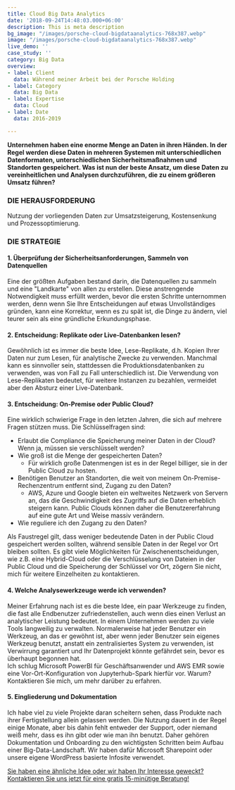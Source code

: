 ```yaml
---
title: Cloud Big Data Analytics
date: '2018-09-24T14:48:03.000+06:00'
description: This is meta description
bg_image: "/images/porsche-cloud-bigdataanalytics-768x387.webp"
image: "/images/porsche-cloud-bigdataanalytics-768x387.webp"
live_demo: ''
case_study: ''
category: Big Data
overview:
- label: Client
  data: Während meiner Arbeit bei der Porsche Holding
- label: Category
  data: Big Data
- label: Expertise
  data: Cloud
- label: Date
  data: 2016-2019

---
```

**Unternehmen haben eine enorme Menge an Daten in ihren Händen. In der Regel werden diese Daten in mehreren Systemen mit unterschiedlichen Datenformaten, unterschiedlichen Sicherheitsmaßnahmen und Standorten gespeichert. Was ist nun der beste Ansatz, um diese Daten zu vereinheitlichen und Analysen durchzuführen, die zu einem größeren Umsatz führen?**

### DIE HERAUSFORDERUNG

Nutzung der vorliegenden Daten zur Umsatzsteigerung, Kostensenkung und Prozessoptimierung.

### DIE STRATEGIE

#### 1. Überprüfung der Sicherheitsanforderungen, Sammeln von Datenquellen

Eine der größten Aufgaben bestand darin, die Datenquellen zu sammeln und eine "Landkarte" von allen zu erstellen. Diese anstrengende Notwendigkeit muss erfüllt werden, bevor die ersten Schritte unternommen werden, denn wenn Sie Ihre Entscheidungen auf etwas Unvollständiges gründen, kann eine Korrektur, wenn es zu spät ist, die Dinge zu ändern, viel teurer sein als eine gründliche Erkundungsphase.

#### 2. Entscheidung: Replikate oder Live-Datenbanken lesen?

Gewöhnlich ist es immer die beste Idee, Lese-Replikate, d.h. Kopien Ihrer Daten nur zum Lesen, für analytische Zwecke zu verwenden. Manchmal kann es sinnvoller sein, stattdessen die Produktionsdatenbanken zu verwenden, was von Fall zu Fall unterschiedlich ist. Die Verwendung von Lese-Replikaten bedeutet, für weitere Instanzen zu bezahlen, vermeidet aber den Absturz einer Live-Datenbank.

#### 3. Entscheidung: On-Premise oder Public Cloud?

Eine wirklich schwierige Frage in den letzten Jahren, die sich auf mehrere Fragen stützen muss. Die Schlüsselfragen sind:

* Erlaubt die Compliance die Speicherung meiner Daten in der Cloud? Wenn ja, müssen sie verschlüsselt werden?
* Wie groß ist die Menge der gespeicherten Daten?
  * Für wirklich große Datenmengen ist es in der Regel billiger, sie in der Public Cloud zu hosten.
* Benötigen Benutzer an Standorten, die weit von meinem On-Premise-Rechenzentrum entfernt sind, Zugang zu den Daten?
  * AWS, Azure und Google bieten ein weltweites Netzwerk von Servern an, das die Geschwindigkeit des Zugriffs auf die Daten erheblich steigern kann. Public Clouds können daher die Benutzererfahrung auf eine gute Art und Weise massiv verändern.
* Wie reguliere ich den Zugang zu den Daten?

Als Faustregel gilt, dass weniger bedeutende Daten in der Public Cloud gespeichert werden sollten, während sensible Daten in der Regel vor Ort bleiben sollten. Es gibt viele Möglichkeiten für Zwischenentscheidungen, wie z.B. eine Hybrid-Cloud oder die Verschlüsselung von Dateien in der Public Cloud und die Speicherung der Schlüssel vor Ort, zögern Sie nicht, mich für weitere Einzelheiten zu kontaktieren.

#### 4. Welche Analysewerkzeuge werde ich verwenden?

Meiner Erfahrung nach ist es die beste Idee, ein paar Werkzeuge zu finden, die fast alle Endbenutzer zufriedenstellen, auch wenn dies einen Verlust an analytischer Leistung bedeutet. In einem Unternehmen werden zu viele Tools langweilig zu verwalten. Normalerweise hat jeder Benutzer ein Werkzeug, an das er gewöhnt ist, aber wenn jeder Benutzer sein eigenes Werkzeug benutzt, anstatt ein zentralisiertes System zu verwenden, ist Verwirrung garantiert und Ihr Datenprojekt könnte gefährdet sein, bevor es überhaupt begonnen hat.  
Ich schlug Microsoft PowerBI für Geschäftsanwender und AWS EMR sowie eine Vor-Ort-Konfiguration von Jupyterhub-Spark hierfür vor. Warum? Kontaktieren Sie mich, um mehr darüber zu erfahren.

#### 5. Eingliederung und Dokumentation

Ich habe viel zu viele Projekte daran scheitern sehen, dass Produkte nach ihrer Fertigstellung allein gelassen werden. Die Nutzung dauert in der Regel einige Monate, aber bis dahin fehlt entweder der Support, oder niemand weiß mehr, dass es ihn gibt oder wie man ihn benutzt. Daher gehören Dokumentation und Onboarding zu den wichtigsten Schritten beim Aufbau einer Big-Data-Landschaft. Wir haben dafür Microsoft Sharepoint oder unsere eigene WordPress basierte Infosite verwendet.




[Sie haben eine ähnliche Idee oder wir haben Ihr Interesse geweckt? Kontaktieren Sie uns jetzt für eine gratis 15-minütige Beratung!](https://www.datafortress.cloud/de/contact/)
